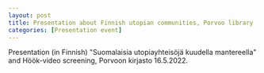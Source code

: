 ```yaml
---
layout: post
title: Presentation about Finnish utopian communities, Porvoo library
categories: [Presentation event]
---
```

Presentation (in Finnish) "Suomalaisia utopiayhteisöjä kuudella mantereella" and  Höök-video screening, Porvoon kirjasto 16.5.2022.
